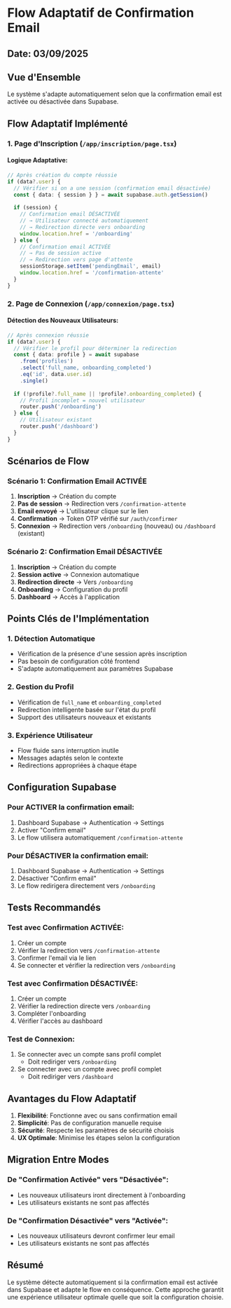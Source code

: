 # Flow Adaptatif de Confirmation Email

## Date: 03/09/2025

## Vue d'Ensemble

Le système s'adapte automatiquement selon que la confirmation email est activée ou désactivée dans Supabase.

## Flow Adaptatif Implémenté

### 1. Page d'Inscription (`/app/inscription/page.tsx`)

#### Logique Adaptative:
```typescript
// Après création du compte réussie
if (data?.user) {
  // Vérifier si on a une session (confirmation email désactivée)
  const { data: { session } } = await supabase.auth.getSession()
  
  if (session) {
    // Confirmation email DÉSACTIVÉE
    // → Utilisateur connecté automatiquement
    // → Redirection directe vers onboarding
    window.location.href = '/onboarding'
  } else {
    // Confirmation email ACTIVÉE
    // → Pas de session active
    // → Redirection vers page d'attente
    sessionStorage.setItem('pendingEmail', email)
    window.location.href = '/confirmation-attente'
  }
}
```

### 2. Page de Connexion (`/app/connexion/page.tsx`)

#### Détection des Nouveaux Utilisateurs:
```typescript
// Après connexion réussie
if (data?.user) {
  // Vérifier le profil pour déterminer la redirection
  const { data: profile } = await supabase
    .from('profiles')
    .select('full_name, onboarding_completed')
    .eq('id', data.user.id)
    .single()
  
  if (!profile?.full_name || !profile?.onboarding_completed) {
    // Profil incomplet = nouvel utilisateur
    router.push('/onboarding')
  } else {
    // Utilisateur existant
    router.push('/dashboard')
  }
}
```

## Scénarios de Flow

### Scénario 1: Confirmation Email ACTIVÉE

1. **Inscription** → Création du compte
2. **Pas de session** → Redirection vers `/confirmation-attente`
3. **Email envoyé** → L'utilisateur clique sur le lien
4. **Confirmation** → Token OTP vérifié sur `/auth/confirmer`
5. **Connexion** → Redirection vers `/onboarding` (nouveau) ou `/dashboard` (existant)

### Scénario 2: Confirmation Email DÉSACTIVÉE

1. **Inscription** → Création du compte
2. **Session active** → Connexion automatique
3. **Redirection directe** → Vers `/onboarding`
4. **Onboarding** → Configuration du profil
5. **Dashboard** → Accès à l'application

## Points Clés de l'Implémentation

### 1. Détection Automatique
- Vérification de la présence d'une session après inscription
- Pas besoin de configuration côté frontend
- S'adapte automatiquement aux paramètres Supabase

### 2. Gestion du Profil
- Vérification de `full_name` et `onboarding_completed`
- Redirection intelligente basée sur l'état du profil
- Support des utilisateurs nouveaux et existants

### 3. Expérience Utilisateur
- Flow fluide sans interruption inutile
- Messages adaptés selon le contexte
- Redirections appropriées à chaque étape

## Configuration Supabase

### Pour ACTIVER la confirmation email:
1. Dashboard Supabase → Authentication → Settings
2. Activer "Confirm email"
3. Le flow utilisera automatiquement `/confirmation-attente`

### Pour DÉSACTIVER la confirmation email:
1. Dashboard Supabase → Authentication → Settings
2. Désactiver "Confirm email"
3. Le flow redirigera directement vers `/onboarding`

## Tests Recommandés

### Test avec Confirmation ACTIVÉE:
1. Créer un compte
2. Vérifier la redirection vers `/confirmation-attente`
3. Confirmer l'email via le lien
4. Se connecter et vérifier la redirection vers `/onboarding`

### Test avec Confirmation DÉSACTIVÉE:
1. Créer un compte
2. Vérifier la redirection directe vers `/onboarding`
3. Compléter l'onboarding
4. Vérifier l'accès au dashboard

### Test de Connexion:
1. Se connecter avec un compte sans profil complet
   - Doit rediriger vers `/onboarding`
2. Se connecter avec un compte avec profil complet
   - Doit rediriger vers `/dashboard`

## Avantages du Flow Adaptatif

1. **Flexibilité**: Fonctionne avec ou sans confirmation email
2. **Simplicité**: Pas de configuration manuelle requise
3. **Sécurité**: Respecte les paramètres de sécurité choisis
4. **UX Optimale**: Minimise les étapes selon la configuration

## Migration Entre Modes

### De "Confirmation Activée" vers "Désactivée":
- Les nouveaux utilisateurs iront directement à l'onboarding
- Les utilisateurs existants ne sont pas affectés

### De "Confirmation Désactivée" vers "Activée":
- Les nouveaux utilisateurs devront confirmer leur email
- Les utilisateurs existants ne sont pas affectés

## Résumé

Le système détecte automatiquement si la confirmation email est activée dans Supabase et adapte le flow en conséquence. Cette approche garantit une expérience utilisateur optimale quelle que soit la configuration choisie.
